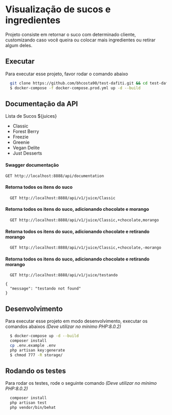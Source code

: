 
# Visualização de sucos e ingredientes

Projeto consiste em retornar o suco com determinado cliente, customizando caso você queira ou colocar mais ingredientes ou retirar algum deles.


## Executar

Para executar esse projeto, favor rodar o comando abaixo

```bash
  git clone https://github.com/bhcosta90/test-dafiti.git && cd test-dafiti
  $ docker-compose -f docker-compose.prod.yml up -d --build
```

## Documentação da API

Lista de Sucos ${juices}
- Classic
- Forest Berry
- Freezie
- Greenie
- Vegan Delite
- Just Desserts

#### Swagger documentação
`GET http://localhost:8888/api/documentation`

#### Retorna todos os itens do suco

```http
  GET http://localhost:8888/api/v1/juice/Classic
```

#### Retorna todos os itens do suco, adicionando chocolate e morango

```http
  GET http://localhost:8888/api/v1/juice/Classic,+chocolate,morango
```

#### Retorna todos os itens do suco, adicionando chocolate e retirando morango
```http
  GET http://localhost:8888/api/v1/juice/Classic,+chocolate,-morango
```

#### Retorna todos os itens do suco, adicionando chocolate e retirando morango
```http
  GET http://localhost:8888/api/v1/juice/testando
```
```
{
  "message": "testando not found"
}
```
## Desenvolvimento

Para executar esse projeto em modo desenvolvimento, executar os comandos abaixos *(Deve utilizar no mínimo PHP:8.0.2)*

```bash
  $ docker-compose up -d --build
  composer install
  cp .env.example .env
  php artisan key:generate
  $ chmod 777 -R storage/
```

## Rodando os testes

Para rodar os testes, rode o seguinte comando *(Deve utilizar no mínimo PHP:8.0.2)*

```bash
  composer install
  php artisan test
  php vendor/bin/behat
```
